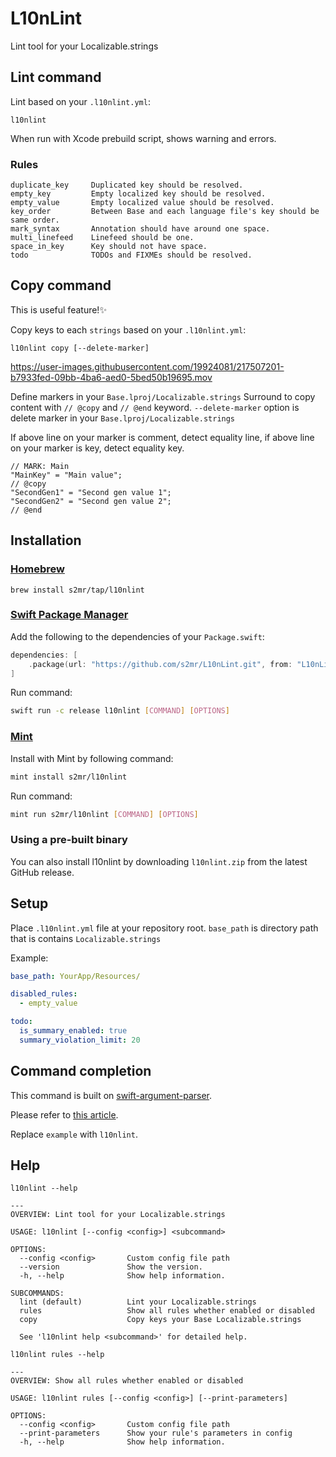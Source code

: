 # L10nLint

Lint tool for your Localizable.strings

## Lint command

Lint based on your `.l10nlint.yml`:
```
l10nlint
```

When run with Xcode prebuild script, shows warning and errors.

### Rules

```
duplicate_key     Duplicated key should be resolved.
empty_key         Empty localized key should be resolved.
empty_value       Empty localized value should be resolved.
key_order         Between Base and each language file's key should be same order.
mark_syntax       Annotation should have around one space.
multi_linefeed    Linefeed should be one.
space_in_key      Key should not have space.
todo              TODOs and FIXMEs should be resolved.
```

## Copy command
This is useful feature!✨

Copy keys to each `strings` based on your `.l10nlint.yml`:
```
l10nlint copy [--delete-marker]
```

https://user-images.githubusercontent.com/19924081/217507201-b7933fed-09bb-4ba6-aed0-5bed50b19695.mov

Define markers in your `Base.lproj/Localizable.strings`
Surround to copy content with `// @copy` and `// @end` keyword.
`--delete-marker` option is delete marker in your `Base.lproj/Localizable.strings`

If above line on your marker is comment, detect equality line,
if above line on your marker is key, detect equality key.

```
// MARK: Main
"MainKey" = "Main value";
// @copy
"SecondGen1" = "Second gen value 1";
"SecondGen2" = "Second gen value 2";
// @end
```

## Installation

### [Homebrew](https://brew.sh/)

```shell
brew install s2mr/tap/l10nlint
```

### [Swift Package Manager](https://github.com/apple/swift-package-manager)

Add the following to the dependencies of your `Package.swift`:

```swift
dependencies: [
    .package(url: "https://github.com/s2mr/L10nLint.git", from: "L10nLint version"),
]
```

Run command:

```sh
swift run -c release l10nlint [COMMAND] [OPTIONS]
```

### [Mint](https://github.com/yonaskolb/Mint)

Install with Mint by following command:

```sh
mint install s2mr/l10nlint
```

Run command:

```sh
mint run s2mr/l10nlint [COMMAND] [OPTIONS]
```

### Using a pre-built binary

You can also install l10nlint by downloading `l10nlint.zip` from the latest GitHub release.

## Setup
Place `.l10nlint.yml` file at your repository root.
`base_path` is directory path that is contains `Localizable.strings`

Example:
```.yml
base_path: YourApp/Resources/

disabled_rules:
  - empty_value

todo:
  is_summary_enabled: true
  summary_violation_limit: 20
```

## Command completion

This command is built on [swift-argument-parser](https://github.com/apple/swift-argument-parser).

Please refer to [this article](https://github.com/apple/swift-argument-parser/blob/main/Sources/ArgumentParser/Documentation.docc/Articles/InstallingCompletionScripts.md).

Replace `example` with `l10nlint`.

## Help

```
l10nlint --help

---
OVERVIEW: Lint tool for your Localizable.strings

USAGE: l10nlint [--config <config>] <subcommand>

OPTIONS:
  --config <config>       Custom config file path
  --version               Show the version.
  -h, --help              Show help information.

SUBCOMMANDS:
  lint (default)          Lint your Localizable.strings
  rules                   Show all rules whether enabled or disabled
  copy                    Copy keys your Base Localizable.strings

  See 'l10nlint help <subcommand>' for detailed help.
```

```
l10nlint rules --help

---
OVERVIEW: Show all rules whether enabled or disabled

USAGE: l10nlint rules [--config <config>] [--print-parameters]

OPTIONS:
  --config <config>       Custom config file path
  --print-parameters      Show your rule's parameters in config
  -h, --help              Show help information.
```
